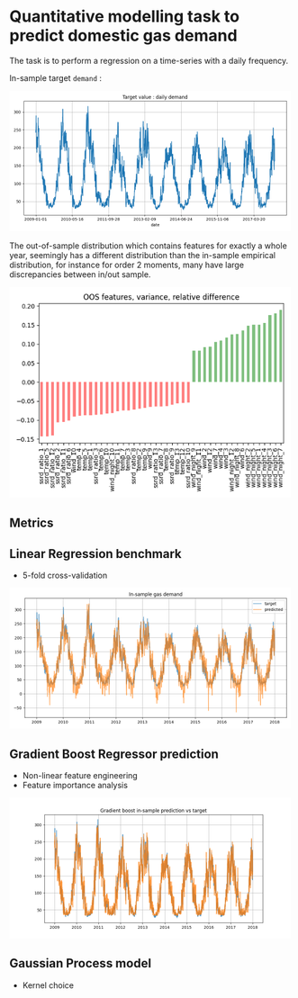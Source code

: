 # Quantitative modelling task to predict domestic gas demand

The task is to perform a regression on a time-series
with a daily frequency.

In-sample target `demand` :

<img src="img/train_demand.png" width="500px" />

The out-of-sample distribution 
which contains features for exactly a whole year,
seemingly has a different distribution than the in-sample 
empirical distribution, for instance for order 2 moments,
many have large discrepancies between in/out sample. 

<img src="img/oos_var_diff.png" width="500px" />


## Metrics 

## Linear Regression benchmark

- 5-fold cross-validation 


<img src="img/linear_prediction.png" width="500px" />


## Gradient Boost Regressor prediction

- Non-linear feature engineering
- Feature importance analysis


<img src="img/gb_in_sample.png" width="500px" />


## Gaussian Process model

- Kernel choice

